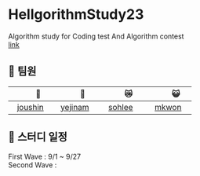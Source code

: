 # HellgorithmStudy23
Algorithm study for Coding test And Algorithm contest
<br>
[link](https://www.acmicpc.net/group/18778)

## 👥 팀원

| 　　🐻　　 | 　　🐹　　 | 　　😿　　 | 　　😺　　 |
|:---:|:---:|:---:|:---:|
| [joushin](https://solved.ac/profile/wnddms12345) | [yejinam](https://solved.ac/profile/saltwoodyj) | [sohlee](https://solved.ac/profile/kikititi0510) | [mkwon](https://solved.ac/profile/mingi1123) |


## 📅 스터디 일정
First Wave : 9/1 ~ 9/27 <br>
Second Wave : 
